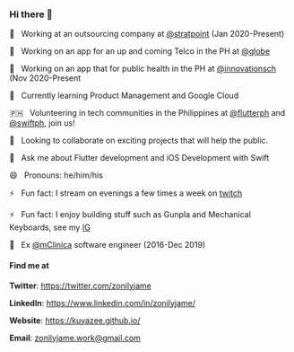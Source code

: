 ### Hi there 👋

🔭 &nbsp; Working at an outsourcing company at [@stratpoint](https://stratpoint.com/) (Jan 2020-Present)

📶 &nbsp; Working on an app for an up and coming Telco in the PH at [@globe](https://www.globe.com.ph/)

🏥 &nbsp; Working on an app that for public health in the PH at [@innovationsch](https://innovationsch.org/) (Nov 2020-Present

🌱 &nbsp; Currently learning Product Management and Google Cloud

🇵🇭 &nbsp; Volunteering in tech communities in the Philippines at [@flutterph](https://flutter.ph/) and [@swiftph](https://swift.ph/), join us!

👯 &nbsp; Looking to collaborate on exciting projects that will help the public.

💬 &nbsp; Ask me about Flutter development and iOS Development with Swift

😄 &nbsp; Pronouns: he/him/his

⚡ &nbsp; Fun fact: I stream on evenings a few times a week on [twitch](https://twitch.tv/tempuratempest/)

⚡ &nbsp; Fun fact: I enjoy building stuff such as Gunpla and Mechanical Keyboards, see my [IG](https://www.instagram.com/kuyazee.archive/)

💼 &nbsp; Ex [@mClinica](http://mclinica.com/) software engineer (2016-Dec 2019)

#### Find me at 

**Twitter**: https://twitter.com/zonilyjame

**LinkedIn**: https://www.linkedin.com/in/zonilyjame/

**Website**: https://kuyazee.github.io/

**Email**: zonilyjame.work@gmail.com
